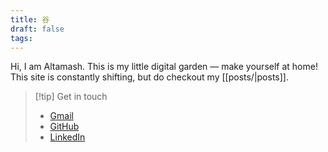 ```yaml
---
title: ⾕
draft: false
tags:
---
```


Hi, I am Altamash. This is my little digital garden — make yourself at home! This site is constantly shifting, but do checkout my [[posts/|posts]]. 

> [!tip] Get in touch
> - [Gmail](mailto:altukhan43@gmail.com)
> - [GitHub](https://github.com/ajkdrag)  
> - [LinkedIn](https://www.linkedin.com/in/altamash-khan-7183681b8)